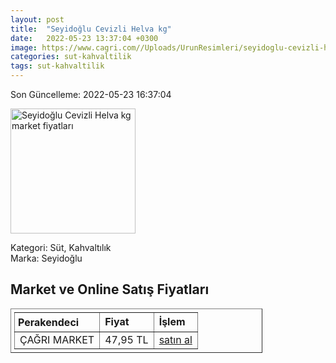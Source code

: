 ```yaml
---
layout: post
title:  "Seyidoğlu Cevizli Helva kg"
date:   2022-05-23 13:37:04 +0300
image: https://www.cagri.com//Uploads/UrunResimleri/seyidoglu-cevizli-helva-kg-fe96.jpg
categories: sut-kahvaltilik
tags: sut-kahvaltilik
---
```


Son Güncelleme: 2022-05-23 16:37:04

<img src="https://www.cagri.com//Uploads/UrunResimleri/seyidoglu-cevizli-helva-kg-fe96.jpg" width="200" alt="Seyidoğlu Cevizli Helva kg market fiyatları" />

Kategori: Süt, Kahvaltılık
<br />
Marka: Seyidoğlu

<h2>Market ve Online Satış Fiyatları</h2>

<table border="1" style="padding: 5px;width:80%;">
  <tr>
    <td style="padding: 5px;"><strong>Perakendeci</strong></td>
    <td><strong>Fiyat</strong></td>
    <td><strong>İşlem</strong></td>
  </tr>
  <tr>
              <td title="Çağrı Market">ÇAĞRI MARKET</td>
              <td>47,95 TL</td>
              <td><a title="Çağrı Market" target="_blank" href="https://www.cagri.com/seyidoglu-cevizli-helva-kg">satın al</a></td>
            </tr>
</table>
